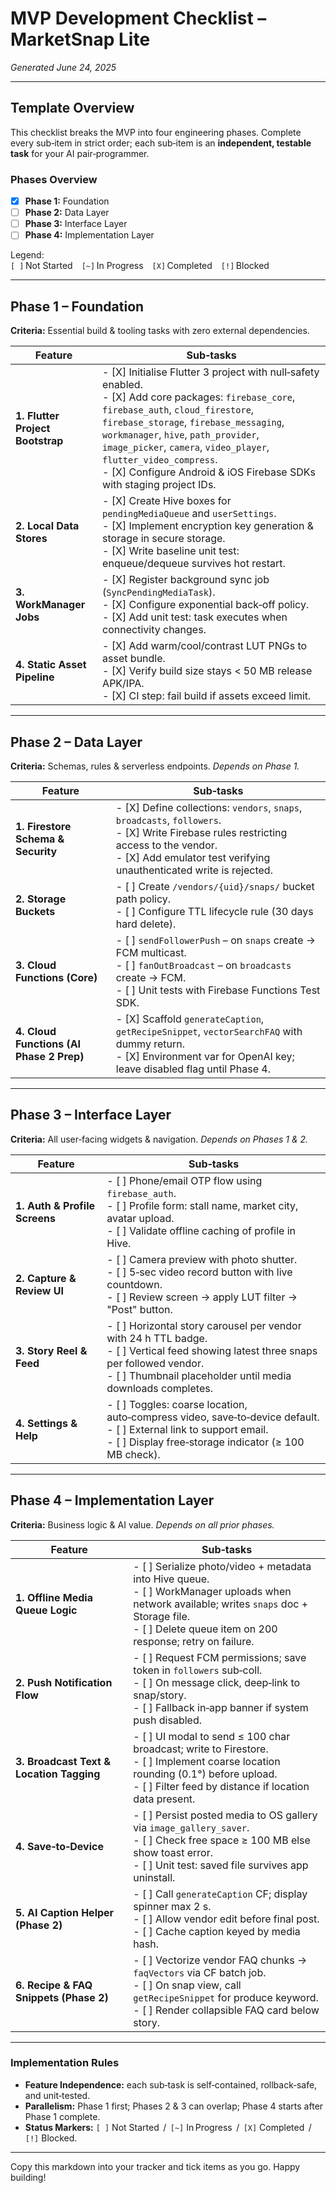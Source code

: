 # MVP Development Checklist – MarketSnap Lite
*Generated June 24, 2025*

---

## Template Overview
This checklist breaks the MVP into four engineering phases. Complete every sub‑item in strict order; each sub‑item is an **independent, testable task** for your AI pair‑programmer.

### Phases Overview
- [X] **Phase 1:** Foundation  
- [ ] **Phase 2:** Data Layer  
- [ ] **Phase 3:** Interface Layer  
- [ ] **Phase 4:** Implementation Layer  

Legend:  
`[ ]` Not Started `[~]` In Progress `[X]` Completed `[!]` Blocked  

---

## Phase 1 – Foundation  
**Criteria:** Essential build & tooling tasks with zero external dependencies.

| Feature | Sub‑tasks |
|---------|-----------|
| **1. Flutter Project Bootstrap** | - [X] Initialise Flutter 3 project with null‑safety enabled.<br> - [X] Add core packages: `firebase_core`, `firebase_auth`, `cloud_firestore`, `firebase_storage`, `firebase_messaging`, `workmanager`, `hive`, `path_provider`, `image_picker`, `camera`, `video_player`, `flutter_video_compress`.<br> - [X] Configure Android & iOS Firebase SDKs with staging project IDs. |
| **2. Local Data Stores** | - [X] Create Hive boxes for `pendingMediaQueue` and `userSettings`.<br> - [X] Implement encryption key generation & storage in secure storage.<br> - [X] Write baseline unit test: enqueue/dequeue survives hot restart. |
| **3. WorkManager Jobs** | - [X] Register background sync job (`SyncPendingMediaTask`).<br> - [X] Configure exponential back‑off policy.<br> - [X] Add unit test: task executes when connectivity changes. |
| **4. Static Asset Pipeline** | - [X] Add warm/cool/contrast LUT PNGs to asset bundle.<br> - [X] Verify build size stays < 50 MB release APK/IPA.<br> - [X] CI step: fail build if assets exceed limit. |

---

## Phase 2 – Data Layer  
**Criteria:** Schemas, rules & serverless endpoints. *Depends on Phase 1.*

| Feature | Sub‑tasks |
|---------|-----------|
| **1. Firestore Schema & Security** | - [X] Define collections: `vendors`, `snaps`, `broadcasts`, `followers`.<br> - [X] Write Firebase rules restricting access to the vendor.<br> - [X] Add emulator test verifying unauthenticated write is rejected. |
| **2. Storage Buckets** | - [ ] Create `/vendors/{uid}/snaps/` bucket path policy.<br> - [ ] Configure TTL lifecycle rule (30 days hard delete). |
| **3. Cloud Functions (Core)** | - [ ] `sendFollowerPush` – on `snaps` create → FCM multicast.<br> - [ ] `fanOutBroadcast` – on `broadcasts` create → FCM.<br> - [ ] Unit tests with Firebase Functions Test SDK. |
| **4. Cloud Functions (AI Phase 2 Prep)** | - [X] Scaffold `generateCaption`, `getRecipeSnippet`, `vectorSearchFAQ` with dummy return.<br> - [X] Environment var for OpenAI key; leave disabled flag until Phase 4. |

---

## Phase 3 – Interface Layer  
**Criteria:** All user‑facing widgets & navigation. *Depends on Phases 1 & 2.*

| Feature | Sub‑tasks |
|---------|-----------|
| **1. Auth & Profile Screens** | - [ ] Phone/email OTP flow using `firebase_auth`.<br> - [ ] Profile form: stall name, market city, avatar upload.<br> - [ ] Validate offline caching of profile in Hive. |
| **2. Capture & Review UI** | - [ ] Camera preview with photo shutter.<br> - [ ] 5‑sec video record button with live countdown.<br> - [ ] Review screen → apply LUT filter → "Post" button. |
| **3. Story Reel & Feed** | - [ ] Horizontal story carousel per vendor with 24 h TTL badge.<br> - [ ] Vertical feed showing latest three snaps per followed vendor.<br> - [ ] Thumbnail placeholder until media downloads completes. |
| **4. Settings & Help** | - [ ] Toggles: coarse location, auto‑compress video, save‑to‑device default.<br> - [ ] External link to support email.<br> - [ ] Display free‑storage indicator (≥ 100 MB check). |

---

## Phase 4 – Implementation Layer  
**Criteria:** Business logic & AI value. *Depends on all prior phases.*

| Feature | Sub‑tasks |
|---------|-----------|
| **1. Offline Media Queue Logic** | - [ ] Serialize photo/video + metadata into Hive queue.<br> - [ ] WorkManager uploads when network available; writes `snaps` doc + Storage file.<br> - [ ] Delete queue item on 200 response; retry on failure. |
| **2. Push Notification Flow** | - [ ] Request FCM permissions; save token in `followers` sub‑coll.<br> - [ ] On message click, deep‑link to snap/story.<br> - [ ] Fallback in‑app banner if system push disabled. |
| **3. Broadcast Text & Location Tagging** | - [ ] UI modal to send ≤ 100 char broadcast; write to Firestore.<br> - [ ] Implement coarse location rounding (0.1°) before upload.<br> - [ ] Filter feed by distance if location data present. |
| **4. Save‑to‑Device** | - [ ] Persist posted media to OS gallery via `image_gallery_saver`.<br> - [ ] Check free space ≥ 100 MB else show toast error.<br> - [ ] Unit test: saved file survives app uninstall. |
| **5. AI Caption Helper (Phase 2)** | - [ ] Call `generateCaption` CF; display spinner max 2 s.<br> - [ ] Allow vendor edit before final post.<br> - [ ] Cache caption keyed by media hash. |
| **6. Recipe & FAQ Snippets (Phase 2)** | - [ ] Vectorize vendor FAQ chunks → `faqVectors` via CF batch job.<br> - [ ] On snap view, call `getRecipeSnippet` for produce keyword.<br> - [ ] Render collapsible FAQ card below story. |

---

### Implementation Rules
- **Feature Independence:** each sub‑task is self‑contained, rollback‑safe, and unit‑tested.  
- **Parallelism:** Phase 1 first; Phases 2 & 3 can overlap; Phase 4 starts after Phase 1 complete.  
- **Status Markers:** `[ ]` Not Started  /   `[~]` In Progress  /   `[X]` Completed  /   `[!]` Blocked.

---

Copy this markdown into your tracker and tick items as you go. Happy building!

